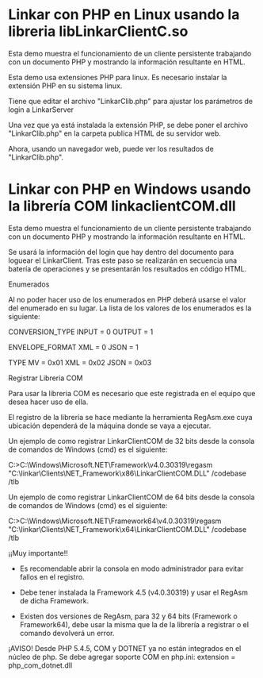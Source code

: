 # Linkar con PHP en Linux usando la libreria libLinkarClientC.so

Esta demo muestra el funcionamiento de un cliente persistente trabajando con un documento PHP y mostrando la información resultante en HTML.

Esta demo usa extensiones PHP para linux. Es necesario instalar la extensión PHP en su sistema linux.

Tiene que editar el archivo "LinkarClib.php" para ajustar los parámetros de login a LinkarServer

Una vez que ya está instalada la extensión PHP, se debe poner el archivo "LinkarClib.php" en la carpeta publica HTML de su servidor web.

Ahora, usando un navegador web, puede ver los resultados de "LinkarClib.php".

# Linkar con PHP en Windows usando la librería COM linkaclientCOM.dll

Esta demo muestra el funcionamiento de un cliente persistente trabajando con un documento PHP y mostrando la información resultante en HTML.


Se usará la información del login que hay dentro del documento para loguear el LinkarClient. Tras este paso se realizarán en secuencia una batería de operaciones y se presentarán los resultados en código HTML.

Enumerados

Al no poder hacer uso de los enumerados en PHP deberá usarse el valor del enumerado en su lugar. La lista de los valores de los enumerados es la siguiente:

CONVERSION_TYPE
INPUT = 0
OUTPUT = 1

ENVELOPE_FORMAT
XML = 0
JSON = 1

TYPE
MV = 0x01
XML = 0x02
JSON = 0x03 

Registrar Libreria COM

Para usar la libreria COM es necesario que este registrada en el equipo que desea hacer uso de ella.

El registro de la librería se hace mediante la herramienta RegAsm.exe cuya ubicación dependerá de la máquina donde se vaya a ejecutar.

Un ejemplo de como registrar LinkarClientCOM de 32 bits desde la consola de comandos de Windows (cmd) es el siguiente:

C:\>C:\Windows\Microsoft.NET\Framework\v4.0.30319\regasm "C:\linkar\Clients\NET_Framework\x86\LinkarClientCOM.DLL" /codebase /tlb

Un ejemplo de como registrar LinkarClientCOM de 64 bits desde la consola de comandos de Windows (cmd) es el siguiente:

C:\>C:\Windows\Microsoft.NET\Framework64\v4.0.30319\regasm "C:\linkar\Clients\NET_Framework\x64\LinkarClientCOM.DLL" /codebase /tlb

¡¡Muy importante!!

- Es recomendable abrir la consola en modo administrador para evitar fallos en el registro.

- Debe tener instalada la Framework 4.5 (v4.0.30319) y usar el RegAsm de dicha Framework.

- Existen dos versiones de RegAsm, para 32 y 64 bits (Framework o Framework64), debe usar la misma que la de la librería a registrar o el comando devolverá un error.

¡AVISO! Desde PHP 5.4.5, COM y DOTNET ya no están integrados en el núcleo de php. Se debe agregar soporte COM en php.ini:
extension = php_com_dotnet.dll
